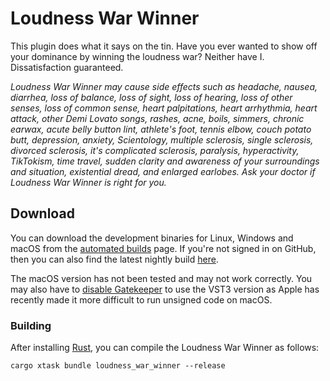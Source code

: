 # Loudness War Winner

This plugin does what it says on the tin. Have you ever wanted to show off your
dominance by winning the loudness war? Neither have I. Dissatisfaction
guaranteed.

_Loudness War Winner may cause side effects such as headache, nausea, diarrhea,
loss of balance, loss of sight, loss of hearing, loss of other senses, loss of
common sense, heart palpitations, heart arrhythmia, heart attack, other Demi
Lovato songs, rashes, acne, boils, simmers, chronic earwax, acute belly button
lint, athlete's foot, tennis elbow, couch potato butt, depression, anxiety,
Scientology, multiple sclerosis, single sclerosis, divorced sclerosis, it's
complicated sclerosis, paralysis, hyperactivity, TikTokism, time travel, sudden
clarity and awareness of your surroundings and situation, existential dread, and
enlarged earlobes. Ask your doctor if Loudness War Winner is right for you._

## Download

You can download the development binaries for Linux, Windows and macOS from the
[automated
builds](https://github.com/robbert-vdh/nih-plug/actions/workflows/test.yml?query=branch%3Amaster)
page. If you're not signed in on GitHub, then you can also find the latest nightly
build [here](https://nightly.link/robbert-vdh/nih-plug/workflows/build/master).

The macOS version has not been tested and may not work correctly. You may also
have to [disable Gatekeeper](https://disable-gatekeeper.github.io/) to use the
VST3 version as Apple has recently made it more difficult to run unsigned code
on macOS.

### Building

After installing [Rust](https://rustup.rs/), you can compile the Loudness War
Winner as follows:

```shell
cargo xtask bundle loudness_war_winner --release
```
